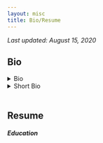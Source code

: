 ```yaml
---
layout: misc
title: Bio/Resume
---
```


*Last updated: August 15, 2020*

## Bio

<details>
    <summary> Bio </summary>

    <br>

    Dam Linh Nguyen is a Ph.D. student at the Department of Economics at New York University. Linh’s research interests include matching theory, industrial organization, and applied microeconomics. Previously, he was a Senior Analyst in the Antitrust Group at NERA Economic Consulting. He conducted research evaluating the competitive effects of mergers and acquisitions in a wide array of industries, including consumer packaged goods, data storage technology, and agrochemicals. Linh earned a B.Sc. in Applied Mathematics, magna cum laude, from Columbia University and a B.A. in Economics as a Levy Institute Scholar from Bard College.
</details>

<details>
    <summary> Short Bio </summary>

    <br>

    Dam Linh Nguyen is a Ph.D. student in Economics at New York University. Linh's research interests include matching theory, industrial organization, and applied microeconomics. Previously, he was a Senior Analyst in the Antitrust Group at NERA. Linh earned a B.Sc. in Applied Mathematics from Columbia University and a B.A. in Economics from Bard College.
</details>

<br>

## Resume

##### Education